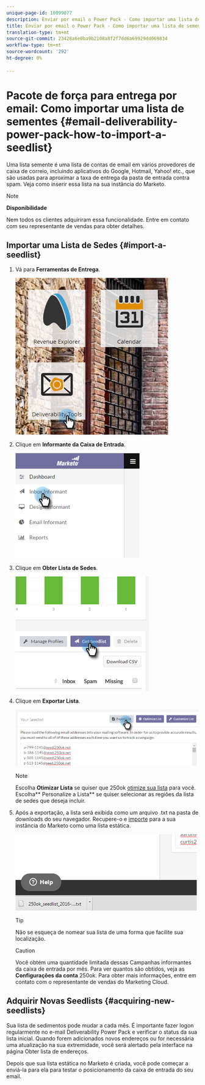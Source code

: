 ```yaml
---
unique-page-id: 10099077
description: Enviar por email o Power Pack - Como importar uma lista de sementes - Documentos do marketing - Documentação do produto
title: Enviar por email o Power Pack - Como importar uma lista de sementes
translation-type: tm+mt
source-git-commit: 23428a6e0ba9b2108a8f2f7dd6a69929dd069834
workflow-type: tm+mt
source-wordcount: '292'
ht-degree: 0%

---
```



# Pacote de força para entrega por email: Como importar uma lista de sementes {#email-deliverability-power-pack-how-to-import-a-seedlist}

Uma lista semente é uma lista de contas de email em vários provedores de caixa de correio, incluindo aplicativos do Google, Hotmail, Yahoo! etc., que são usadas para aproximar a taxa de entrega da pasta de entrada contra spam. Veja como inserir essa lista na sua instância do Marketo.

>[!NOTE]
>
>**Disponibilidade**
>
>Nem todos os clientes adquiriram essa funcionalidade. Entre em contato com seu representante de vendas para obter detalhes.

## Importar uma Lista de Sedes {#import-a-seedlist}

1. Vá para **Ferramentas de Entrega**.

   ![](assets/one-1.png)

1. Clique em **Informante da Caixa de Entrada**.

   ![](assets/two-1.png)

1. Clique em **Obter Lista de Sedes**.

   ![](assets/three-1.png)

1. Clique em **Exportar Lista**.

   ![](assets/four.png)

   >[!NOTE]
   >
   >Escolha **Otimizar Lista** se quiser que 250ok [otimize sua lista](http://support.250ok.com/hc/en-us/articles/216763528-What-is-the-list-optimizer-and-why-should-I-use-it-) para você. Escolha** Personalize a Lista** se quiser selecionar as regiões da lista de sedes que deseja incluir.

1. Após a exportação, a lista será exibida como um arquivo .txt na pasta de downloads do seu navegador. Recupere-o e [importe](../../../getting-started/quick-wins/import-a-list-of-people.md) para a sua instância do Marketo como uma lista estática.

   ![](assets/five.png)

   >[!TIP]
   >
   >Não se esqueça de nomear sua lista de uma forma que facilite sua localização.

   >[!CAUTION]
   >
   >Você obtém uma quantidade limitada dessas Campanhas informantes da caixa de entrada por mês. Para ver quantos são obtidos, veja as **Configurações da conta** 250ok. Para obter mais informações, entre em contato com o representante de vendas do Marketing Cloud.

## Adquirir Novas Seedlists {#acquiring-new-seedlists}

Sua lista de sedimentos pode mudar a cada mês. É importante fazer logon regularmente no e-mail Deliverability Power Pack e verificar o status da sua lista inicial. Quando forem adicionados novos endereços ou for necessária uma atualização na sua extremidade, você será alertado pela interface na página Obter lista de endereços.

Depois que sua lista estática no Marketo é criada, você pode começar a enviá-la para ela para testar o posicionamento da caixa de entrada do seu email.